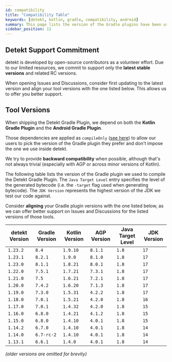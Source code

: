 ```yaml
---
id: compatibility
title: "Compatibility Table"
keywords: [detekt, kotlin, gradle, compatibility, android] 
summary: This page lists the version of the Gradle plugins have been used to build detekt.
sidebar_position: 11
---
```


## Detekt Support Commitment

detekt is developed by open-source contributors as a volunteer effort.
Due to our limited resources, we commit to support only the **latest stable versions** and related RC versions.

When opening Issues and Discussions, consider first updating to the latest version and align your tool versions
with the one listed below. This allows us to offer you better support.

## Tool Versions

When shipping the Detekt Gradle Plugin, we depend on both the **Kotlin Gradle Plugin** and the **Android Gradle Plugin**.

Those dependencies are applied as `compileOnly` ([see here](https://github.com/detekt/detekt/blob/75622d3ba88b0ae0357aec5f2d82a55aa6c6d157/detekt-gradle-plugin/build.gradle.kts#L17-L18)) to allow our users to pick the version of the Gradle plugin they prefer and don't impose the one we use inside detekt.

We try to provide **backward compatibility** when possible, although that's not always trivial (especially with AGP or across minor versions of Kotlin).

The following table lists the version of the Gradle plugin we used to compile the Detekt Gradle Plugin. The `Java Target Level` entry specifies the level of the generated bytecode (i.e. the `-target` flag used when generating bytecode). The `JDK Version` represents the highest version of the JDK we test our code against.

Consider **aligning** your Gradle plugin versions with the one listed below, as we can offer better support on Issues and Discussions for the listed versions of those tools.

| detekt Version | Gradle Version | Kotlin Version | AGP Version | Java Target Level | JDK Version |
|----------------|----------------|----------------|-------------|-------------------|-------------|
| `1.23.2`       | `8.4`          | `1.9.10`       | `8.1.1`     | `1.8`             | `17`        |
| `1.23.1`       | `8.2.1`        | `1.9.0`        | `8.1.0`     | `1.8`             | `17`        |
| `1.23.0`       | `8.1.1`        | `1.8.21`       | `8.0.1`     | `1.8`             | `17`        |
| `1.22.0`       | `7.5.1`        | `1.7.21`       | `7.3.1`     | `1.8`             | `17`        |
| `1.21.0`       | `7.5`          | `1.6.21`       | `7.2.1`     | `1.8`             | `17`        |
| `1.20.0`       | `7.4.2`        | `1.6.20`       | `7.1.3`     | `1.8`             | `17`        |
| `1.19.0`       | `7.3.0`        | `1.5.31`       | `4.2.2`     | `1.8`             | `17`        |
| `1.18.0`       | `7.0.1`        | `1.5.21`       | `4.2.0`     | `1.8`             | `16`        |
| `1.17.0`       | `7.0.1`        | `1.4.32`       | `4.2.0`     | `1.8`             | `15`        |
| `1.16.0`       | `6.8.0`        | `1.4.21`       | `4.1.2`     | `1.8`             | `15`        |
| `1.15.0`       | `6.8.0`        | `1.4.10`       | `4.0.1`     | `1.8`             | `15`        |
| `1.14.2`       | `6.7.0`        | `1.4.10`       | `4.0.1`     | `1.8`             | `14`        |
| `1.14.0`       | `6.7-rc-2`     | `1.4.10`       | `4.0.1`     | `1.8`             | `14`        |
| `1.13.1`       | `6.6.1`        | `1.4.0`        | `4.0.1`     | `1.8`             | `14`        |

_(older versions are omitted for brevity)_
